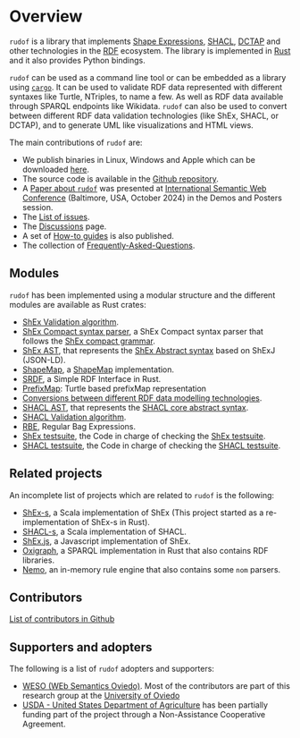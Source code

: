 # Overview

`rudof` is a library that implements [Shape Expressions](https://shex.io/), [SHACL](https://www.w3.org/TR/shacl/), [DCTAP](https://www.dublincore.org/specifications/dctap/) and other technologies in the [RDF](https://www.w3.org/RDF/) ecosystem.
The library is implemented in [Rust](https://www.rust-lang.org/) and it also provides Python bindings.

`rudof` can be used as a command line tool or can be embedded as a library using [`cargo`](https://crates.io/).
It can be used to validate RDF data represented with different syntaxes like Turtle, NTriples, to name a few.
As well as RDF data available through SPARQL endpoints like Wikidata.
`rudof` can also be used to convert between different RDF data validation technologies (like ShEx, SHACL, or DCTAP), and to generate UML like visualizations and HTML views.

The main contributions of `rudof` are:

- We publish binaries in Linux, Windows and Apple which can be downloaded [here](https://github.com/weso/shex-rs/releases/).
- The source code is available in the [Github repository](https://github.com/rudof-project/rudof).
- A [Paper about `rudof`](assets/pdf/rudof_demo.pdf) was presented at [International Semantic Web Conference](https://iswc2024.semanticweb.org/event/3715c6fc-e2d7-47eb-8c01-5fe4ac589a52/summary) (Baltimore, USA, October 2024) in the Demos and Posters session.
- The [List of issues](https://github.com/rudof-project/rudof/issues).
- The [Discussions](https://github.com/rudof-project/rudof/discussions) page.
- A set of [How-to guides](https://github.com/rudof-project/rudof/wiki/How%E2%80%90to-guides) is also published.
- The collection of [Frequently-Asked-Questions](https://github.com/rudof-project/rudof/wiki/FAQ).

## Modules

`rudof` has been implemented using a modular structure and the different modules are available as Rust crates:

- [ShEx Validation algorithm](https://docs.rs/shex_validation/).
- [ShEx Compact syntax parser](https://docs.rs/shex_compact), a ShEx Compact syntax parser that follows the [ShEx compact grammar](https://shex.io/shex-semantics/index.html#shexc).
- [ShEx AST](https://docs.rs/shex_ast), that represents the [ShEx Abstract syntax](https://shex.io/shex-semantics/index.html#shape-expressions-shexj) based on ShExJ (JSON-LD).
- [ShapeMap](https://docs.rs/shapemap/), a [ShapeMap](https://shexspec.github.io/shape-map/) implementation.
- [SRDF](https://docs.rs/srdf), a Simple RDF Interface in Rust.
- [PrefixMap](https://docs.rs/prefixmap): Turtle based prefixMap representation
- [Conversions between different RDF data modelling technologies](https://docs.rs/shapes_convert).
- [SHACL AST](https://docs.rs/shacl_ast), that represents the [SHACL core abstract syntax](https://www.w3.org/TR/shacl).
- [SHACL Validation algorithm](https://docs.rs/shacl_validation/).
- [RBE](https://docs.rs/rbe), Regular Bag Expressions.
- [ShEx testsuite](https://docs.rs/shex_testsuite/), the Code in charge of checking the [ShEx testsuite](https://shexspec.github.io/test-suite/).
- [SHACL testsuite](https://docs.rs/shacl_testsuite/), the Code in charge of checking the [SHACL testsuite](https://w3c.github.io/data-shapes/data-shapes-test-suite/).

## Related projects

An incomplete list of projects which are related to `rudof` is the following:

- [ShEx-s](https://www.weso.es/shex-s/), a Scala implementation of ShEx (This project started as a re-implementation of ShEx-s in Rust).
- [SHACL-s](https://www.weso.es/shacl-s/), a Scala implementation of SHACL.
- [ShEx.js](https://github.com/shexjs/shex.js), a Javascript implementation of ShEx.
- [Oxigraph](https://github.com/oxigraph/oxigraph), a SPARQL implementation in Rust that also contains RDF libraries.
- [Nemo](https://github.com/knowsys/nemo), an in-memory rule engine that also contains some `nom` parsers.

## Contributors

[List of contributors in Github](https://github.com/rudof-project/rudof/graphs/contributors)

## Supporters and adopters

The following is a list of `rudof` adopters and supporters:

- [WESO (WEb Semantics Oviedo)](http://www.weso.es/). Most of the contributors are part of this research group at the [University of Oviedo](http://www.uniovi.es)
- [USDA - United States Department of Agriculture](https://www.usda.gov/) has been partially funding part of the project through a Non-Assistance Cooperative Agreement.
